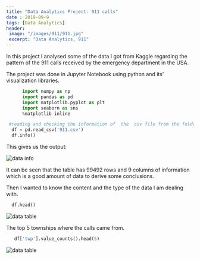 ```yaml
---
title: "Data Analytics Project: 911 calls"
date : 2019-09-9
tags: [Data Analytics]
header:
 image: "/images/911/911.jpg"
 excerpt: "Data Analytics, 911"
---
```

 In this project I analysed some of the data I got from Kaggle regarding the pattern of the 911 calls received by the emergency department in the USA.


 The project was done in Jupyter Notebook using python and its' visualization libraries.


 ```python
       import numpy as np
       import pandas as pd
       import matplotlib.pyplot as plt
       import seaborn as sns
       %matplotlib inline

  ```
 ```python
  #reading and checking the information of  the  csv file from the folder.
   df = pd.read_csv('911.csv')
   df.info()
 ```
 This gives us the output:

 <img src="{{ site.url }}{{ site.baseurl }}/images/911/911csvinfo.jpg" alt="data info">

 It can be seen that the table has 99492 rows and 9 columns of information which is a good amount of data to derive some conclusions.

 Then I wanted to know the content and the type of the data I am dealing with.
 ```python
   df.head()
```
 <img src="{{ site.url }}{{ site.baseurl }}/images/911/911datahead.jpg" alt="data table">

The top 5 townships where the calls came from.
```python
   df['twp'].value_counts().head(5)
```
 <img src="{{ site.url }}{{ site.baseurl }}/images/911/twn.jpg" alt="data table">
